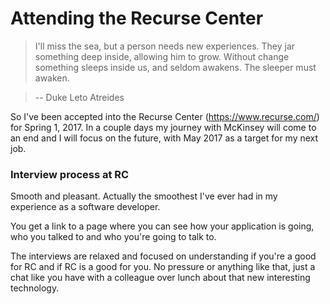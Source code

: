 # Attending the Recurse Center

> I'll miss the sea, but a person needs new experiences.
> They jar something deep inside, allowing him to grow.
> Without change something sleeps inside us, and seldom awakens.
> The sleeper must awaken.

> -- Duke Leto Atreides

So I've been accepted into the Recurse Center (https://www.recurse.com/) for Spring 1, 2017.
In a couple days my journey with McKinsey will come to an end and I will focus on the future,
with May 2017 as a target for my next job.

### Interview process at RC

Smooth and pleasant. Actually the smoothest I've ever had in my experience as a software developer.

You get a link to a page where you can see how your application is going, who you talked to
and who you're going to talk to.

The interviews are relaxed and focused on understanding if you're a good for RC and if
RC is a good for you. No pressure or anything like that, just a chat like you have with a
colleague over lunch about that new interesting technology.
